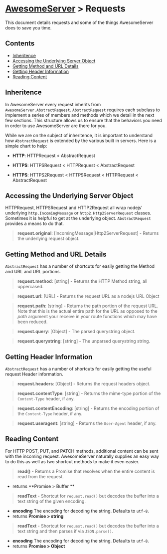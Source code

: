 # [AwesomeServer](../README.md) > Requests

This document details requests and some of the things AwesomeServer does to save you time.

## Contents
 - [Inheritence](#inheritence)
 - [Accessing the Underlying Server Object](#accessing-the-underlying-server-object)
 - [Getting Method and URL Details](#getting-method-and-url-details)
 - [Getting Header Information](#getting-header-information)
 - [Reading Content](#reading-content)

## Inheritence

In AwesomeServer every request inherits from `AwesomeServer.AbstractRequest`. `AbstractRequest` requires each subclass to implement a series of members and methods which we detail in the next few sections. This structure allows us to ensure that the behaviors you need in order to use AwesomeServer are there for you.

While we are on the subject of inheritence, it is important to understand how `AbstractRequest` is extended by the various built in servers.  Here is a simple chart to help:

 - **HTTP**: HTTPRequest < AbstractRequest

 - **HTTPS**: HTTPSRequest < HTTPRequest < AbstractRequest

 - **HTTPS**: HTTPS2Request < HTTPSRequest < HTTPRequest < AbstractRequest

## Accessing the Underlying Server Object

HTTPRequest, HTTPSRequest and HTTP2Request all wrap nodejs' underlying `http.IncomingMessage` or `http2.Http2ServerRequest` classes.  Sometimes it is helpful to get at the underlying object.  `AbstractRequest` provides a means to do that.

> **request.original**: [IncomingMessage|Http2ServerRequest] - Returns the underlying request object.

## Getting Method and URL Details

`AbstractRequest` has a number of shortcuts for easily getting the Method and URL and URL portions.

> **request.method**: [string] - Returns the HTTP Method string, all uppercased.

> **request.url**: [URL] - Returns the request URL as a nodejs URL Object

> **request.path**: [string] - Returns the path portion of the request URL. Note that this is the actual entire path for the URL as opposed to the *path* argument your receive in your route functions which may have been reduced.

> **request.query**: [Object] - The parsed querystring object.

> **request.querystring**: [string] - The unparsed querystring string.

## Getting Header Information

`AbstractRequest` has a number of shortcuts for easily getting the useful request Header information.

> **request.headers**: [Object] - Returns the request headers object.

> **request.contentType**: [string] - Returns the mime-type portion of the `Content-Type` header, if any.

> **request.contentEncoding**: [string] - Returns the encoding portion of the `Content-Type` header, if any.

> **request.useragent**: [string] - Returns the `User-Agent` header, if any.

## Reading Content

For HTTP POST, PUT, and PATCH methods, additional content can be sent with the incoming request.  AwesomeServer naturally supplies an easy way to do this as well as two shortcut methods to make it even easier.

> **read()** - Returns a Promise that resolves when the entire content is read from the request.
 - returns **Promise > Buffer **

> **readText** - Shortcut for `request.read()` but decodes the buffer into a text string of the given encoding.
 - **encoding** The encoding for decoding the string. Defaults to `utf-8`.
 - returns **Promise > string**

> **readText** - Shortcut for `request.read()` but decodes the buffer into a text string and then parses if via `JSON.parse()`.
 - **encoding** The encoding for decoding the string. Defaults to `utf-8`.
 - returns **Promise > Object**
